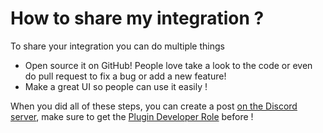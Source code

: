 # How to share my integration ?

To share your integration you can do multiple things

* Open source it on GitHub! People love take a look to the code or even do pull request to fix a bug or add a new feature!
* Make a great UI so people can use it easily !
  
When you did all of these steps, you can create a post [on the Discord server](https://discord.com/channels/982375740764983366/1025112064945029263), make sure to get the [Plugin Developer Role](Plugin%20Developer%20Role.md) before !

<!-- <CodeGroup>
    <CodeGroupItem title="PNPM">

```bash:no-line-numbers
pnpm install
```

  </CodeGroupItem>

  <CodeGroupItem title="YARN">

```bash:no-line-numbers
yarn install
```

  </CodeGroupItem>

  <CodeGroupItem title="NPM" active>

```bash:no-line-numbers
npm install
```

  </CodeGroupItem>
</CodeGroup> -->
